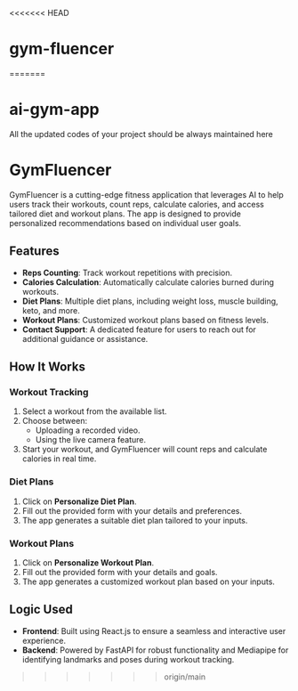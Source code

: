 <<<<<<< HEAD
# gym-fluencer
=======
# ai-gym-app
All the updated codes of your project should be always maintained here

# GymFluencer

GymFluencer is a cutting-edge fitness application that leverages AI to help users track their workouts, count reps, calculate calories, and access tailored diet and workout plans. The app is designed to provide personalized recommendations based on individual user goals.

## Features

- **Reps Counting**: Track workout repetitions with precision.
- **Calories Calculation**: Automatically calculate calories burned during workouts.
- **Diet Plans**: Multiple diet plans, including weight loss, muscle building, keto, and more.
- **Workout Plans**: Customized workout plans based on fitness levels.
- **Contact Support**: A dedicated feature for users to reach out for additional guidance or assistance.

## How It Works

### **Workout Tracking**
1. Select a workout from the available list.
2. Choose between:
   - Uploading a recorded video.
   - Using the live camera feature.
3. Start your workout, and GymFluencer will count reps and calculate calories in real time.

### **Diet Plans**
1. Click on **Personalize Diet Plan**.
2. Fill out the provided form with your details and preferences.
3. The app generates a suitable diet plan tailored to your inputs.

### **Workout Plans**
1. Click on **Personalize Workout Plan**.
2. Fill out the provided form with your details and goals.
3. The app generates a customized workout plan based on your inputs.

## Logic Used

- **Frontend**: Built using React.js to ensure a seamless and interactive user experience.
- **Backend**: Powered by FastAPI for robust functionality and Mediapipe for identifying landmarks and poses during workout tracking.

>>>>>>> origin/main
